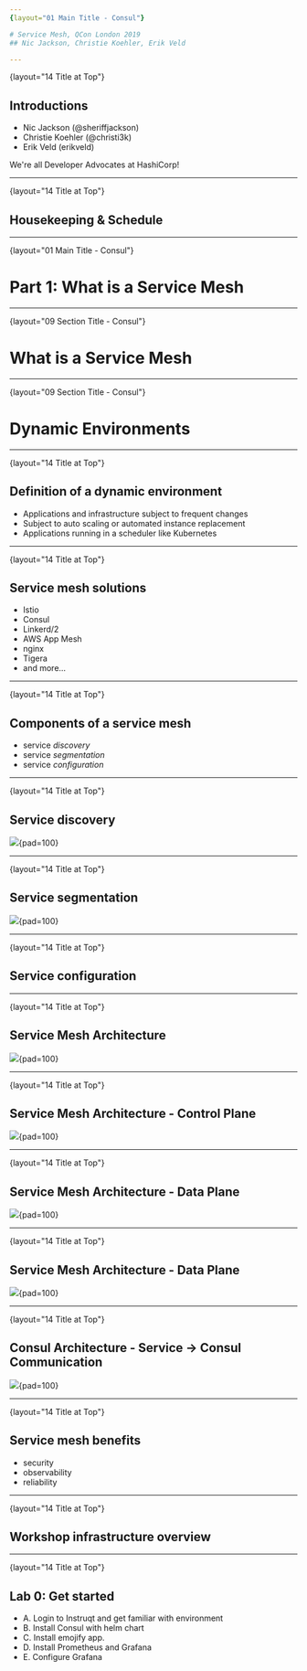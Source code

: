 ```yaml
---
{layout="01 Main Title - Consul"}

# Service Mesh, QCon London 2019
## Nic Jackson, Christie Koehler, Erik Veld

---
```

{layout="14 Title at Top"}

## Introductions

* Nic Jackson (@sheriffjackson)
* Christie Koehler (@christi3k)
* Erik Veld (erikveld)

We're all Developer Advocates at HashiCorp!

<!--
TODO: Figure out if there is a straight-forward way to add our photos to this slide.
-->

---
{layout="14 Title at Top"}

## Housekeeping & Schedule

<!--
TODO: Determine what we want to include here, if anything.
- Where to find workshop content.
- Our contact info.
- How to ask questions.
- Schedule (or should this be on it's own slide?
-->


---
{layout="01 Main Title - Consul"}

# Part 1: What is a Service Mesh

---
{layout="09 Section Title - Consul"}

# What is a Service Mesh

<!--
TODO: Determine which layout to use, this one or the previous one.
-->

---
{layout="09 Section Title - Consul"}

# Dynamic Environments

<!--
What really makes a service mesh necessary are dynamic environments, which are becominging increasingly common, whether your organization's infrastructure is primarily on-prem, in the cloud, or some mix of each. 

What do we mean by "dynamic environments"?
-->

---
{layout="14 Title at Top"}

## Definition of a dynamic environment

* Applications and infrastructure subject to frequent changes
* Subject to auto scaling or automated instance replacement
* Applications running in a scheduler like Kubernetes


<!--
In the simplest terms, a dynamic environment is one where applications and infrastructure are subject to frequent changes, either manually through regular deployments and infrastructure changes, or without operator intervention triggered by auto scaling or automated instance replacement. Operating a scheduler like HashiCorp Nomad or Kubernetes exhibits this behaviour, as does leveraging the automated redundancy of autoscaling groups provided by many cloud providers. The effect, however, is not limited to cloud environments, any platform such as vSphere configured in a highly available mode can also be classified as a dynamic environment.
-->

---
{layout="14 Title at Top"}

## Service mesh solutions

* Istio
* Consul
* Linkerd/2
* AWS App Mesh
* nginx
* Tigera
* and more...

<!--

So "service mesh" is the infrastructure layer that addresses these new challenges of dynamic environments. Examples of service meshes are Istio, Consul, AWS App Mesh, Linkerd, nginx, Tigera, etc. 

In this workshop we'll be using Consul as the service mesh for our lab exercises. The theory we'll be teaching is applicable to any service mesh (or all service meshes in general?).

-->

---
{layout="14 Title at Top"}

## Components of a service mesh

* service _discovery_
* service _segmentation_
* service _configuration_

<!--

Generally speaking, service meshes have three main components: Service discovery, service segmentation, service configuration. Let's take a quick look at each one of these.

-->


---
{layout="14 Title at Top"}

## Service discovery

![](https://raw.githubusercontent.com/hashicorp/service-mesh-training/master/slides/what_is/images/service_registry.png){pad=100}

<!--
Service discovery is the detection of services available within a given network (infrastructure?). In environments where application deployments are dynamic, services need a way to both discover other needed services and to make themselves discoverable. 

One of the ways this is accomplished is with a service **registry**. Services register themselves with the registry when then become available and query the registry when they need to access a given service. The registry stores information about services including where on the network they are running. (TODO: anything else key about registries to mention here?)

Service registries often also implement health checks for cataloged services.
-->

---
{layout="14 Title at Top"}

## Service segmentation

![](https://raw.githubusercontent.com/hashicorp/service-mesh-training/master/slides/security/images/service_segmentation.png){pad=100}

<!--
Where network segmentation is concerned with securing traffic between zones, service segmentation secures traffic between services in the same zone. Service segmentation is a more granular approach and is particularly relevant to multi-tenanted environments such as schedulers where multiple applications are running on a single node.

Implementing service segmentation depends on your operating environment and application infrastructure. Service segments are often applied through the configuration of software firewalls, software defined networks such as the overlay networks used by application schedulers, and more recently by leveraging a service mesh.

Like network segmentation, the principle of least privilege is applied and service to service communication is only permitted where there is an explicit intention to allow this traffic.
-->

---
{layout="14 Title at Top"}

## Service configuration

<!--

Centralized configuration management, usually through a key/value store.

Those of you using Kubernetes will be using etcd for this. Those of you not using Kubernetes, may still need a service configuration solution, which Consul provides.

-->


---
{layout="14 Title at Top"}

## Service Mesh Architecture

![](https://raw.githubusercontent.com/hashicorp/service-mesh-training/master/slides/what_is/images/architecture_1.png){pad=100}

<!--
A service mesh is traditionally built from two main components:
Control plane, Consul, Linkerd2 (Conduit), Itsio


Data plane, Envoy, Consul Connect Proxy, Linkerd-Proxy
-->


---
{layout="14 Title at Top"}

## Service Mesh Architecture - Control Plane

![](https://raw.githubusercontent.com/hashicorp/service-mesh-training/master/slides/what_is/images/architecture_2.png){pad=100}

<!--
-->


---
{layout="14 Title at Top"}

## Service Mesh Architecture - Data Plane

![](https://raw.githubusercontent.com/hashicorp/service-mesh-training/master/slides/what_is/images/architecture_3.png){pad=100}

<!--
The data plane is typically a local proxy which runs as a sidecar to your application. The data plane terminates all TLS connections and managed Authorisation for requests against the policy and service graph in the Control Plane. In addition to this the Data plane often will replace the fat client which you would traditionally implement via a library such as Netflix’s Hystrix client.
-->


---
{layout="14 Title at Top"}

## Service Mesh Architecture - Data Plane

![](https://raw.githubusercontent.com/hashicorp/service-mesh-training/master/slides/what_is/images/architecture_4.png){pad=100}


---
{layout="14 Title at Top"}

## Consul Architecture - Service -> Consul Communication

![](https://raw.githubusercontent.com/hashicorp/service-mesh-training/master/slides/what_is/images/architecture_5.png){pad=100}

<!--
Communication to the server is carried out through the local client, typically there is one of these running for each virtual machine or node in kubernetes. The agent manages service registration, query of the service catalog, DNS interface, access to the key value and interaction with the Connect feature. It understands the topology of the cluster including the state of the server and location of server nodes. There is no need to manually load balance requests to the Consul server the local agent manages all this for you.
-->

---
{layout="14 Title at Top"}

## Service mesh benefits

* security
* observability
* reliability

<!--
TODO: Add clear definitions for each of the three terms.
-->

---
{layout="14 Title at Top"}

## Workshop infrastructure overview

<!--
TODO: Create and include a snazzy diagram explaining workshop infrastructure. Possibly use multiple slides to show infrastructure at each stage of lab to demonstrate how we'll use it to demonstrate 3 main benefits of service mesh.
-->

---
{layout="14 Title at Top"}

## Lab 0: Get started

- A. Login to Instruqt and get familiar with environment
- B. Install Consul with helm chart
- C. Install emojify app.
- D. Install Prometheus and Grafana
- E. Configure Grafana

<!--
-->


